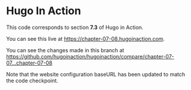 Hugo In Action
===============

This code corresponds to section **7.3** of Hugo in Action.

You can see this live at https://chapter-07-08.hugoinaction.com.

You can see the changes made in this branch at https://github.com/hugoinaction/hugoinaction/compare/chapter-07-07...chapter-07-08

Note that the website configuration baseURL has been updated to match the code checkpoint.
